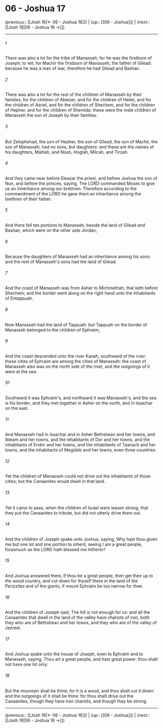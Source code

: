 # 06 - Joshua 17

(previous:: [[Josh 16|← 06 - Joshua 16]]) | (up:: [[06 - Joshua]]) | (next:: [[Josh 18|06 - Joshua 18 →]])

***


###### 1 
There was also a lot for the tribe of Manasseh; for he was the firstborn of Joseph; to wit, for Machir the firstborn of Manasseh, the father of Gilead: because he was a man of war, therefore he had Gilead and Bashan. 

###### 2 
There was also a lot for the rest of the children of Manasseh by their families; for the children of Abiezer, and for the children of Helek, and for the children of Asriel, and for the children of Shechem, and for the children of Hepher, and for the children of Shemida: these were the male children of Manasseh the son of Joseph by their families. 

###### 3 
But Zelophehad, the son of Hepher, the son of Gilead, the son of Machir, the son of Manasseh, had no sons, but daughters: and these are the names of his daughters, Mahlah, and Noah, Hoglah, Milcah, and Tirzah. 

###### 4 
And they came near before Eleazar the priest, and before Joshua the son of Nun, and before the princes, saying, The LORD commanded Moses to give us an inheritance among our brethren. Therefore according to the commandment of the LORD he gave them an inheritance among the brethren of their father. 

###### 5 
And there fell ten portions to Manasseh, beside the land of Gilead and Bashan, which were on the other side Jordan; 

###### 6 
Because the daughters of Manasseh had an inheritance among his sons: and the rest of Manasseh's sons had the land of Gilead. 

###### 7 
And the coast of Manasseh was from Asher to Michmethah, that lieth before Shechem; and the border went along on the right hand unto the inhabitants of Entappuah. 

###### 8 
Now Manasseh had the land of Tappuah: but Tappuah on the border of Manasseh belonged to the children of Ephraim; 

###### 9 
And the coast descended unto the river Kanah, southward of the river: these cities of Ephraim are among the cities of Manasseh: the coast of Manasseh also was on the north side of the river, and the outgoings of it were at the sea: 

###### 10 
Southward it was Ephraim's, and northward it was Manasseh's, and the sea is his border; and they met together in Asher on the north, and in Issachar on the east. 

###### 11 
And Manasseh had in Issachar and in Asher Bethshean and her towns, and Ibleam and her towns, and the inhabitants of Dor and her towns, and the inhabitants of Endor and her towns, and the inhabitants of Taanach and her towns, and the inhabitants of Megiddo and her towns, even three countries. 

###### 12 
Yet the children of Manasseh could not drive out the inhabitants of those cities; but the Canaanites would dwell in that land. 

###### 13 
Yet it came to pass, when the children of Israel were waxen strong, that they put the Canaanites to tribute, but did not utterly drive them out. 

###### 14 
And the children of Joseph spake unto Joshua, saying, Why hast thou given me but one lot and one portion to inherit, seeing I am a great people, forasmuch as the LORD hath blessed me hitherto? 

###### 15 
And Joshua answered them, If thou be a great people, then get thee up to the wood country, and cut down for thyself there in the land of the Perizzites and of the giants, if mount Ephraim be too narrow for thee. 

###### 16 
And the children of Joseph said, The hill is not enough for us: and all the Canaanites that dwell in the land of the valley have chariots of iron, both they who are of Bethshean and her towns, and they who are of the valley of Jezreel. 

###### 17 
And Joshua spake unto the house of Joseph, even to Ephraim and to Manasseh, saying, Thou art a great people, and hast great power: thou shalt not have one lot only: 

###### 18 
But the mountain shall be thine; for it is a wood, and thou shalt cut it down: and the outgoings of it shall be thine: for thou shalt drive out the Canaanites, though they have iron chariots, and though they be strong.

***

(previous:: [[Josh 16|← 06 - Joshua 16]]) | (up:: [[06 - Joshua]]) | (next:: [[Josh 18|06 - Joshua 18 →]])
